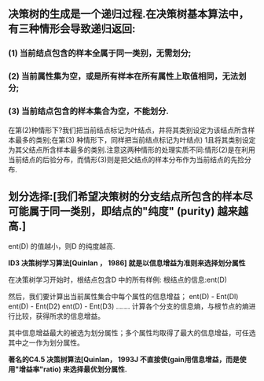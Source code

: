 
## 决策树的生成是一个递归过程.在决策树基本算法中，有三种情形会导致递归返回:
###  (1) 当前结点包含的样本全属于同一类别，无需划分;
###  (2) 当前属性集为空，或是所有样本在所有属性上取值相同，无法划分; 
###  (3) 当前结点包含的样本集合为空，不能划分.

在第(2)种情形下?我们把当前结点标记为叶结点，井将其类别设定为该结点所含样本最多的类别;在第(3) 种情形下，同样把当前结点标记为叶结点) 1且将其类别设定为其父结点所含样本最多的类别.注意这两种情形的处理实质不同:情形(2)是在利用当前结点的后验分布，而情形(3)则是把父结点的样本分布作为当前结点的先捡分布.
## 划分选择:[我们希望决策树的分支结点所包含的样本尽可能属于同一类别，即结点的"纯度" (purity) 越来越高.]
ent(D) 的值越小，则D 的纯度越高.

**ID3 决策树学习算法[Quinlan ， 1986] 就是以信息增益为准则来选择划分属性** 

在决策树学习开始时，根结点包含D 中的所有样例:
根结点的信息:ent(D)

然后，我们要计算出当前属性集合中每个属性的信息增益；
ent(D)  -   Ent(Dl)
ent(D)  -   Ent(D2)
ent(D)  -   Ent(D3)
.......
计算各个分支的信息熵，与根节点的熵进行比较，获得所求的信息增益。

其中信息增益最大的被选为划分属性；多个属性均取得了最大的信息增益，可任选其中之一作为划分属性。  

**著名的C4.5 决策树算法[Quinlan， 1993J 不直接使(gain用信息增益，而是使用"增益率"ratio) 来选择最优划分属性.**   

